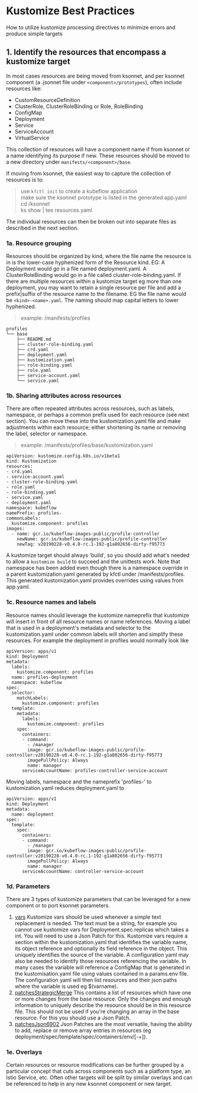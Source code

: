 # Kustomize Best Practices

  How to utilize kustomize processing directives to minimize errors and produce simple targets

## 1. Identify the resources that encompass a kustomize target

  In most cases resources are being moved from ksonnet, and per ksonnet component (a .jsonnet file under `<component>/prototypes`), often include resources like:
  - CustomResourceDefinition
  - ClusterRole, ClusterRoleBinding or Role, RoleBinding
  - ConfigMap
  - Deployment
  - Service
  - ServiceAccount
  - VirtualService 

  This collection of resources will have a component name if from ksonnet or a name identifying its purpose if new.
  These resources should be moved to a new directory under `manifests/<component>/base`. 

  If moving from ksonnet, the easiest way to capture the collection of resources is to:

  > use `kfctl init` to create a kubeflow application <br/>
  > make sure the ksonnet prototype is listed in the generated app.yaml<br/>
  > cd <application>/ksonnet<br/>
  > ks show <component> | tee resources.yaml<br/>
  
  The individual resources can then be broken out into separate files as described in the next section.

### 1a. Resource grouping

  Resources should be organized by kind, where the file name the resource is in is the lower-case hyphenized form of the Resource kind. EG: A Deployment would go in a file named deployment.yaml. A ClusterRoleBinding would go in a file called cluster-role-binding.yaml. If there are multiple resources within a kustomize target eg more than one deployment, you may want to retain a single resource per file and add a prefix|suffix of the resource name to the filename. EG the file name would be `<kind>-<name>.yaml`. The naming should map capital letters to lower hyphenized.

> example: /manifests/profiles

```
profiles
└── base
    ├── README.md
    ├── cluster-role-binding.yaml
    ├── crd.yaml
    ├── deployment.yaml
    ├── kustomization.yaml
    ├── role-binding.yaml
    ├── role.yaml
    ├── service-account.yaml
    └── service.yaml
```

### 1b. Sharing attributes across resources

  There are often repeated attributes across resources, such as labels, namespace, or perhaps a common prefix used for each resource (see next section). You can move these into the kustomization.yaml file and make adjustments within each resource; either shortening its name or removing the label, selector or namespace.

> example: /manifests/profiles/base/kustomization.yaml

```
apiVersion: kustomize.config.k8s.io/v1beta1
kind: Kustomization
resources:
- crd.yaml
- service-account.yaml
- cluster-role-binding.yaml
- role.yaml
- role-binding.yaml
- service.yaml
- deployment.yaml
namespace: kubeflow
namePrefix: profiles-
commonLabels:
  kustomize.component: profiles
images:
  - name: gcr.io/kubeflow-images-public/profile-controller
    newName: gcr.io/kubeflow-images-public/profile-controller
    newTag: v20190228-v0.4.0-rc.1-192-g1a802656-dirty-f95773
```

  A kustomize target should always 'build', so you should add what's needed to allow a `kustomize build` to succeed and the unittests work. Note that namespace has been added even though there is a namespace override in a parent kustomization.yaml generated by kfctl under /manifests/profiles. This generated kustomization.yaml provides overrides using values from app.yaml. 

### 1c. Resource names and labels

  Resource names should leverage the kustomize nameprefix that kustomize will insert in front of all resource names or name references. Moving a label that is used in a deployment's metadata and selector to the kustomization.yaml under common labels will shorten and simplify these resources. For example the deployment in profiles would normally look like 

```
apiVersion: apps/v1
kind: Deployment
metadata:
  labels:
    kustomize.component: profiles
  name: profiles-deployment
  namespace: kubeflow
spec:
  selector:
    matchLabels:
      kustomize.component: profiles
  template:
    metadata:
      labels:
        kustomize.component: profiles
    spec:
      containers:
      - command:
        - /manager
        image: gcr.io/kubeflow-images-public/profile-controller:v20190228-v0.4.0-rc.1-192-g1a802656-dirty-f95773
        imagePullPolicy: Always
        name: manager
      serviceAccountName: profiles-controller-service-account
```

  Moving labels, namespace and the nameprefix 'profiles-' to kustomization.yaml reduces deployment.yaml to

```
apiVersion: apps/v1
kind: Deployment
metadata:
  name: deployment
spec:
  template:
    spec:
      containers:
      - command:
        - /manager
        image: gcr.io/kubeflow-images-public/profile-controller:v20190228-v0.4.0-rc.1-192-g1a802656-dirty-f95773
        imagePullPolicy: Always
        name: manager
      serviceAccountName: controller-service-account
```

### 1d. Parameters

  There are 3 types of kustomize parameters that can be leveraged for a new component or to port ksonnet parameters.

  1. [vars](https://github.com/kubernetes-sigs/kustomize/blob/master/docs/kustomization.yaml#L226)
     Kustomize vars should be used whenever a simple text replacement is needed. The text must be a string, for example you cannot use kustomize vars for Deployment.spec.replicas which takes a int. You will need to use a Json Patch for this.  Kustomize vars require a section within the kustomization.yaml that identifies the variable name, its object reference and optionally its field reference in the object. This uniquely identifies the source of the variable. A configuration yaml may also be needed to identify those resources referencing the variable. In many cases the variable will reference a ConfigMap that is generated in the kustomisation.yaml file using values contained in a params.env file. The configuration yaml will then list resources and their json paths where the variable is used eg $(varname).
  2. [patchesStrategicMerge](https://github.com/kubernetes-sigs/kustomize/blob/master/docs/kustomization.yaml#L149)
     This contains a list of resources which have one or more changes from the base resource. Only the changes and enough information to uniquely describe the resource should be in this resource file. This should not be used if you're changing an array in the base resource. For this you should use a Json Patch.
  3. [patchesJson6902](https://github.com/kubernetes-sigs/kustomize/blob/master/docs/kustomization.yaml#L167)
     Json Patches are the most versatile, having the ability to add, replace or remove array entries in resources (eg deployment/spec/template/spec/containers/env/[-+]).

### 1e. Overlays

  Certain resources or resource modifications can be further grouped by a particular concept that cuts across components such as a platform type, an Istio Service, etc. Often other targets will be split by similar overlays and can be referenced to help in any new ksonnet component or new target.

